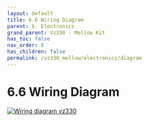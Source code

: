 ```yaml
---
layout: default
title: 6.6 Wiring Diagram
parent: 6. Electronics
grand_parent: Vz330 - Mellow Kit
has_toc: false
nav_order: 6
has_children: false
permalink: /vz330_mellow/electronics/diagram
---
```


# 6.6 Wiring Diagram

[![Wiring diagram vz330](https://raw.githubusercontent.com/VzBoT3D/VzBoT-Vz330/master/Wiring%20Diagram/VZBOT%20330%20WIRING%20DIAGRAM%20AWD%20WITH%20CPAP.png)](https://raw.githubusercontent.com/VzBoT3D/VzBoT-Vz330/master/Wiring%20Diagram/VZBOT%20330%20WIRING%20DIAGRAM%20AWD%20WITH%20CPAP.png)

